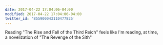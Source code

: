 ```yaml
---
date: 2017-04-22 17:04:06-04:00
modified: 2017-04-22 17:04:06-04:00
twitter_id: '855900043110477825'
---
```


  Reading "The Rise and Fall of the Third Reich" feels like I'm reading, at time, a novelization of "The Revenge of the Sith"